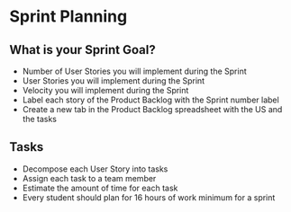 # Sprint Planning

## What is your Sprint Goal?

* Number of User Stories you will implement during the Sprint
* User Stories you will implement during the Sprint
* Velocity you will implement during the Sprint
* Label each story of the Product Backlog with the Sprint number label
* Create a new tab in the Product Backlog spreadsheet with the US and the tasks

## Tasks

*	Decompose each User Story into tasks 
*	Assign each task to a team member
*	Estimate the amount of time for each task
*	Every student should plan for 16 hours of work minimum for a sprint

